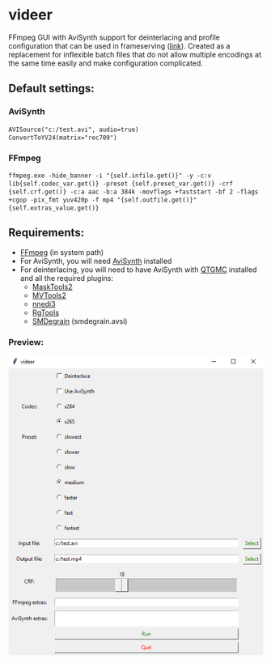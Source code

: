 # videer
FFmpeg GUI with AviSynth support for deinterlacing and profile configuration that can be used in frameserving ([link](https://github.com/satishsampath/frame-server)). Created as a replacement for inflexible batch files that do not allow multiple encodings at the same time easily and make configuration complicated.

## Default settings:

### AviSynth
```
AVISource("c:/test.avi", audio=true)
ConvertToYV24(matrix="rec709")
```

### FFmpeg
```
ffmpeg.exe -hide_banner -i "{self.infile.get()}" -y -c:v lib{self.codec_var.get()} -preset {self.preset_var.get()} -crf {self.crf.get()} -c:a aac -b:a 384k -movflags +faststart -bf 2 -flags +cgop -pix_fmt yuv420p -f mp4 "{self.outfile.get()}" {self.extras_value.get()}
```

## Requirements:
- [FFmpeg](https://ffmpeg.org/) (in system path)
- For AviSynth, you will need [AviSynth](http://avisynth.nl/index.php/Main_Page) installed
- For deinterlacing, you will need to have AviSynth with [QTGMC](http://forum.doom9.org/attachment.php?attachmentid=16264&d=1521180781) installed and all the required plugins:
    - [MaskTools2](https://github.com/pinterf/masktools/releases/download/2.2.18/masktools2-v2.2.18.7z)
    - [MVTools2](https://github.com/pinterf/mvtools/releases/download/2.7.41/mvtools-2.7.41-with-depans.7z)
    - [nnedi3](https://github.com/jpsdr/NNEDI3/releases/download/0.9.4.53/NNEDI3_v0_9_4_53.7z)
    - [RgTools](https://github.com/pinterf/RgTools/releases/download/0.98/RgTools-0.98.7z)
    - [SMDegrain](https://pastebin.com/u1xsPLwK) (smdegrain.avsi)

### Preview:    
![thumb](thumb.png)